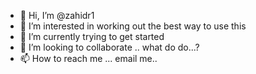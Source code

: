 - 👋 Hi, I’m @zahidr1
- 👀 I’m interested in working out the best way to use this
- 🌱 I’m currently trying to get started
- 💞️ I’m looking to collaborate .. what do do...?
- 📫 How to reach me ... email me..

<!---
zahidr1/zahidr1 is a ✨ special ✨ repository because its `README.md` (this file) appears on your GitHub profile.
You can click the Preview link to take a look at your changes.
--->
